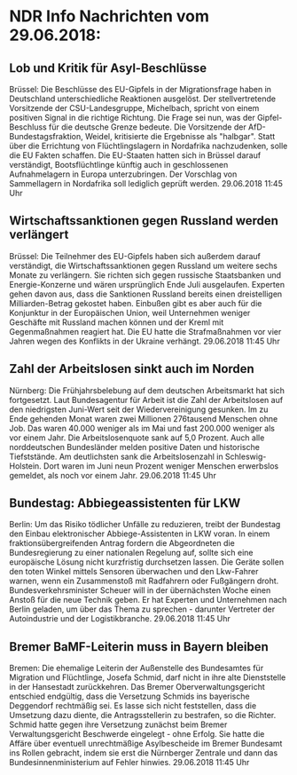 # NDR Info Nachrichten vom 29.06.2018:


## Lob und Kritik für Asyl-Beschlüsse
Brüssel: Die Beschlüsse des EU-Gipfels in der Migrationsfrage haben in Deutschland unterschiedliche Reaktionen ausgelöst. Der stellvertretende Vorsitzende der CSU-Landesgruppe, Michelbach, spricht von einem positiven Signal in die richtige Richtung. Die Frage sei nun, was der Gipfel-Beschluss für die deutsche Grenze bedeute. Die Vorsitzende der AfD-Bundestagsfraktion, Weidel, kritisierte die Ergebnisse als "halbgar". Statt über die Errichtung von Flüchtlingslagern in Nordafrika nachzudenken, solle die EU Fakten schaffen. Die EU-Staaten hatten sich in Brüssel darauf verständigt, Bootsflüchtlinge künftig auch in geschlossenen Aufnahmelagern in Europa unterzubringen. Der Vorschlag von Sammellagern in Nordafrika soll lediglich geprüft werden. 29.06.2018 11:45 Uhr 

## Wirtschaftssanktionen gegen Russland werden verlängert
Brüssel: Die Teilnehmer des EU-Gipfels haben sich außerdem darauf verständigt, die Wirtschaftssanktionen gegen Russland um weitere sechs Monate zu verlängern. Sie richten sich gegen russische Staatsbanken und Energie-Konzerne und wären ursprünglich Ende Juli ausgelaufen. Experten gehen davon aus, dass die Sanktionen Russland bereits einen dreistelligen Milliarden-Betrag gekostet haben. Einbußen gibt es aber auch für die Konjunktur in der Europäischen Union, weil Unternehmen weniger Geschäfte mit Russland machen können und der Kreml mit Gegenmaßnahmen reagiert hat. Die EU hatte die Strafmaßnahmen vor vier Jahren wegen des Konflikts in der Ukraine verhängt. 29.06.2018 11:45 Uhr 

## Zahl der Arbeitslosen sinkt auch im Norden
Nürnberg:	Die Frühjahrsbelebung auf dem deutschen Arbeitsmarkt hat sich fortgesetzt. Laut Bundesagentur für Arbeit ist die Zahl der Arbeitslosen auf den niedrigsten Juni-Wert seit der Wiedervereinigung gesunken. Im zu Ende gehenden Monat waren zwei Millionen 276tausend Menschen ohne Job. Das waren 40.000 weniger als im Mai und fast 200.000 weniger als vor einem Jahr. Die Arbeitslosenquote sank auf 5,0 Prozent. Auch alle norddeutschen Bundesländer melden positive Daten und historische Tiefststände. Am deutlichsten sank die Arbeitslosenzahl in Schleswig-Holstein. Dort waren im Juni neun Prozent weniger Menschen erwerbslos gemeldet, als noch vor einem Jahr. 29.06.2018 11:45 Uhr 

## Bundestag: Abbiegeassistenten für LKW
Berlin: Um das Risiko tödlicher Unfälle zu reduzieren, treibt der Bundestag den Einbau elektronischer Abbiege-Assistenten in LKW voran. In einem fraktionsübergreifenden Antrag fordern die Abgeordneten die Bundesregierung zu einer nationalen Regelung auf, sollte sich eine europäische Lösung nicht kurzfristig durchsetzen lassen. Die Geräte sollen den toten Winkel mittels Sensoren überwachen und den Lkw-Fahrer warnen, wenn ein Zusammenstoß mit Radfahrern oder Fußgängern droht. Bundesverkehrsminister Scheuer will in der übernächsten Woche einen Anstoß für die neue Technik geben. Er hat Experten und Unternehmen nach Berlin geladen, um über das Thema zu sprechen - darunter Vertreter der Autoindustrie und der Logistikbranche. 29.06.2018 11:45 Uhr 

## Bremer BaMF-Leiterin muss in Bayern bleiben
Bremen: Die ehemalige Leiterin der Außenstelle des Bundesamtes für Migration und Flüchtlinge, Josefa Schmid, darf nicht in ihre alte Dienststelle in der Hansestadt zurückkehren. Das Bremer Oberverwaltungsgericht entschied endgültig, dass die Versetzung Schmids ins bayerische Deggendorf rechtmäßig sei. Es lasse sich nicht feststellen, dass die Umsetzung dazu diente, die Antragsstellerin zu bestrafen, so die Richter. Schmid hatte gegen ihre Versetzung zunächst beim Bremer Verwaltungsgericht Beschwerde eingelegt - ohne Erfolg. Sie hatte die Affäre über eventuell unrechtmäßige Asylbescheide im Bremer Bundesamt ins Rollen gebracht, indem sie erst die Nürnberger Zentrale und dann das Bundesinnenministerium auf Fehler hinwies. 29.06.2018 11:45 Uhr 
